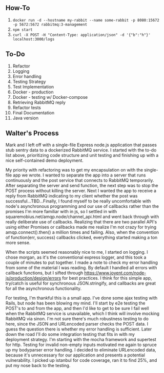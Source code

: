 ## How-To
1. `docker run -d --hostname my-rabbit --name some-rabbit -p 8080:15672 -p 5672:5672 rabbitmq:3-management`
2. `npm start`
3. `curl -X POST -H "Content-Type: application/json" -d '{"b":"h"}' localhost:3000/logs`

## To-Do
1. Refactor
2. Logging
3. Error handling
4. Testing Strategy
5. Test Implementation
6. Docker - production
7. Docker - testing w/ Docker-compose
8. Retrieving RabbitMQ reply
9. Refactor tests
10. Final Documentation
11. Java version

## Walter's Process

Mark and I left off with a single-file Express node.js application that passes stub sentry data to a dockerized RabbitMQ service. I started with the to-do list above, prioritizing code structure and unit testing and finishing up with a nice self-contained demo deployment.  

My priority with refactoring was to get my encapsulation on with the single-file app we wrote. I wanted to separate the app into a server that runs continuously and the post service that connects to RabbitMQ temporarily. After separating the server and send function, the next step was to stop the POST process without killing the server. Next I wanted the app to receive a reply from RabbitMQ indicating to my client whether the post was successful...TBD...Finally, I found myself to be really uncomfortable with node's asynchronous programming and our use of callbacks rather than the promises I'm more familiar with in js, so I settled in with squaremobius.net/amqp.node/channel_api.html and went back through with really deliberate use of callbacks. Realizing that there are two parallel API's using either Promises or callbacks made me realize I'm not crazy for trying amqp.connect().then() a million times and failing. Also, when the convention of function(err, success) callbacks clicked, everything started making a ton more sense.  

When the scripts seemed reasonably nice to me, I started on logging. I chose morgan, as it's the conventional express logger, and this took a couple of minutes to put together. I made a note to check my error handling from some of the material I was reading. By default I handled all errors with callback functions, but I sifted through https://www.joyent.com/node-js/production/design/errors for best practices. I think for this simple app, try/catch is useful for synchronous JSON.stringify, and callbacks are great for all the asynchronous functionality.  

For testing, I'm thankful this is a small app. I've done some ajax testing with Rails, but node has been blowing my mind. I'll start by e2e testing the POST's to and from the app, and then I'd like to get to be sure I fail well when the RabbitMQ service is unavailable, which I think will involve mocking RabbitMQ via sinon. I'm not sure there's much robustness testing to do here, since the JSON and URLencoded parser checks the POST data. I guess the question there is whether my error handling is sufficient. Later down the road I'll do some integration testing that fits in with my deployment strategy. I'm starting with the mocha framework and supertest for http. Testing for invalid non-empty inputs motivated me again to spruce up my bodyparser error handling. I decided to eliminate URLencoded data, because it's unnecessary for our application and presents a potential vulnerability. I picked up istanbul for code coverage, ran it to find 25%, and put my nose back to the testing.  


